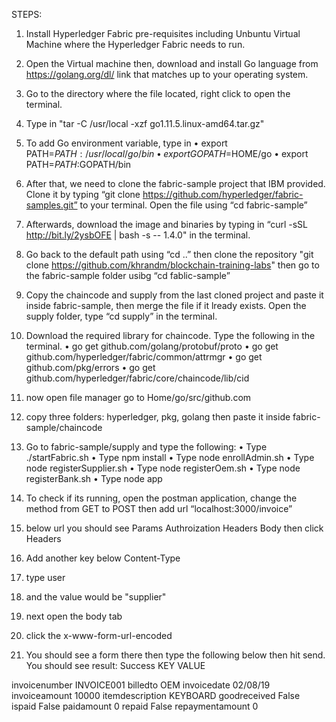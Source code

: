 STEPS:
1.	Install Hyperledger Fabric pre-requisites including Unbuntu Virtual Machine where the Hyperledger Fabric needs to run. 
2.	Open the Virtual machine then, download and install Go language from https://golang.org/dl/ link that matches up to your operating system.
3.	Go to the directory where the file located, right click to open the terminal.
4.	Type in "tar -C /usr/local -xzf go1.11.5.linux-amd64.tar.gz"
5.	To add Go environment variable, type in 
•	export PATH=$PATH:/usr/local/go/bin
•	export GOPATH=$HOME/go
•	export PATH=$PATH:$GOPATH/bin
6.	After that, we need to clone the fabric-sample project that IBM provided. Clone it by typing “git clone https://github.com/hyperledger/fabric-samples.git” to your terminal. Open the file using “cd fabric-sample”
7.	Afterwards, download the image and binaries by typing in “curl -sSL http://bit.ly/2ysbOFE | bash -s -- 1.4.0" in the terminal.
8.	Go back to the default path using “cd ..” then clone the repository "git clone https://github.com/khrandm/blockchain-training-labs" then go to the fabric-sample folder usibg “cd fablic-sample”
9.	Copy the chaincode and supply from the last cloned project and paste it inside fabric-sample, then merge the file if it lready exists. Open the supply folder, type “cd supply” in the terminal.
10.	 Download the required library for chaincode. Type the following in the terminal.
•	go get github.com/golang/protobuf/proto
•	go get github.com/hyperledger/fabric/common/attrmgr
•	go get github.com/pkg/errors
•	go get github.com/hyperledger/fabric/core/chaincode/lib/cid
11.	now open file manager go to Home/go/src/github.com
12.	copy three folders: hyperledger, pkg, golang then paste it inside fabric-sample/chaincode
13.	Go to fabric-sample/supply and type the following:
•	Type ./startFabric.sh
•	Type npm install
•	Type node enrollAdmin.sh
•	Type node registerSupplier.sh
•	Type node registerOem.sh
•	Type node registerBank.sh
•	Type node app


14.	To check if its running, open the postman application, change the method from GET to POST then add url “localhost:3000/invoice”
15.	below url you should see Params Authroization Headers Body then click Headers
16.	Add another key below Content-Type
17.	type user
18.	and the value would be "supplier"
19.	next open the body tab
20.	click the x-www-form-url-encoded
21.	You should see a form there then type the following below then hit send. You should see result: Success
KEY                      VALUE

invoicenumber          	 INVOICE001
billedto               		 OEM
invoicedate            	 02/08/19
invoiceamount        	 10000
itemdescription      	 KEYBOARD
goodreceived          	 False
ispaid                  		 False
paidamount             	 0
repaid                  	 False
repaymentamount          0
